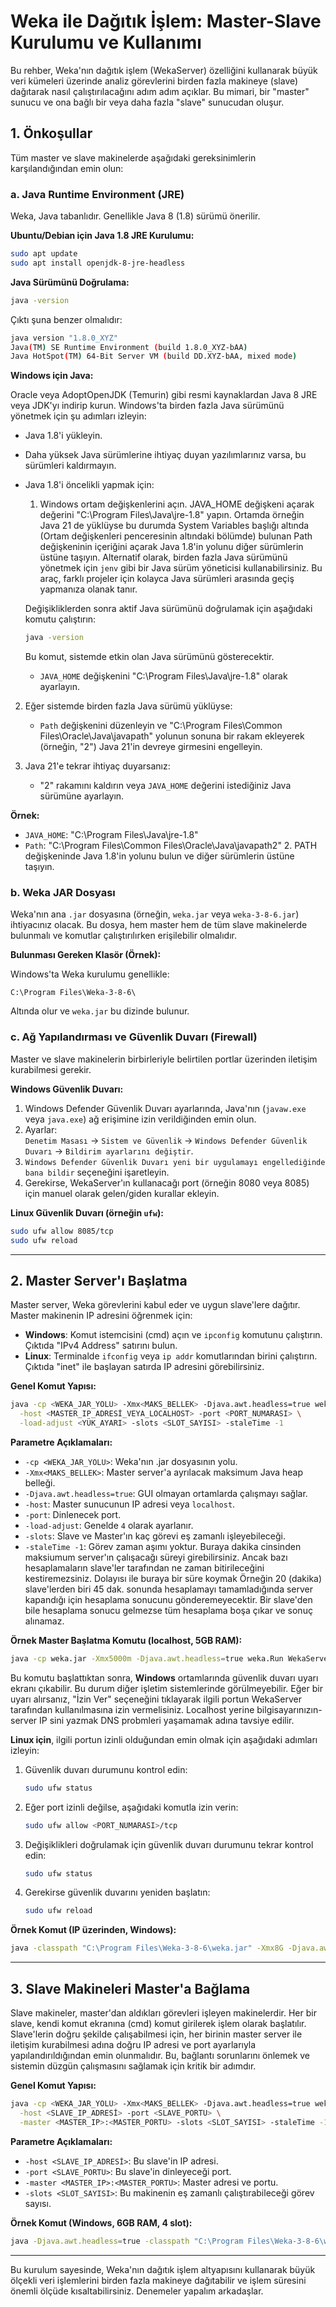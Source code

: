 
# Weka ile Dağıtık İşlem: Master-Slave Kurulumu ve Kullanımı

Bu rehber, Weka'nın dağıtık işlem (WekaServer) özelliğini kullanarak büyük veri kümeleri üzerinde analiz görevlerini birden fazla makineye (slave) dağıtarak nasıl çalıştırılacağını adım adım açıklar. Bu mimari, bir "master" sunucu ve ona bağlı bir veya daha fazla "slave" sunucudan oluşur.

## 1. Önkoşullar

Tüm master ve slave makinelerde aşağıdaki gereksinimlerin karşılandığından emin olun:

### a. Java Runtime Environment (JRE)

Weka, Java tabanlıdır. Genellikle Java 8 (1.8) sürümü önerilir.

**Ubuntu/Debian için Java 1.8 JRE Kurulumu:**

```bash
sudo apt update
sudo apt install openjdk-8-jre-headless
```

**Java Sürümünü Doğrulama:**

```bash
java -version
```

Çıktı şuna benzer olmalıdır:

```bash
java version "1.8.0_XYZ"
Java(TM) SE Runtime Environment (build 1.8.0_XYZ-bAA)
Java HotSpot(TM) 64-Bit Server VM (build DD.XYZ-bAA, mixed mode)
```

**Windows için Java:**

Oracle veya AdoptOpenJDK (Temurin) gibi resmi kaynaklardan Java 8 JRE veya JDK'yı indirip kurun. Windows'ta birden fazla Java sürümünü yönetmek için şu adımları izleyin:

- Java 1.8'i yükleyin.
- Daha yüksek Java sürümlerine ihtiyaç duyan yazılımlarınız varsa, bu sürümleri kaldırmayın.
- Java 1.8'i öncelikli yapmak için:
  1. Windows ortam değişkenlerini açın.
  JAVA_HOME değişkeni açarak değerini "C:\Program Files\Java\jre-1.8" yapın. Ortamda örneğin Java 21 de yüklüyse bu durumda System Variables başlığı altında (Ortam değişkenleri penceresinin altındaki bölümde) bulunan Path değişkeninin içeriğini açarak Java 1.8'in yolunu diğer sürümlerin üstüne taşıyın. Alternatif olarak, birden fazla Java sürümünü yönetmek için `jenv` gibi bir Java sürüm yöneticisi kullanabilirsiniz. Bu araç, farklı projeler için kolayca Java sürümleri arasında geçiş yapmanıza olanak tanır.

  Değişikliklerden sonra aktif Java sürümünü doğrulamak için aşağıdaki komutu çalıştırın:
  ```bash
  java -version
  ```
  Bu komut, sistemde etkin olan Java sürümünü gösterecektir.
   - `JAVA_HOME` değişkenini "C:\Program Files\Java\jre-1.8" olarak ayarlayın.

2. Eğer sistemde birden fazla Java sürümü yüklüyse:
   - `Path` değişkenini düzenleyin ve "C:\Program Files\Common Files\Oracle\Java\javapath" yolunun sonuna bir rakam ekleyerek (örneğin, "2") Java 21'in devreye girmesini engelleyin.

3. Java 21'e tekrar ihtiyaç duyarsanız:
   - "2" rakamını kaldırın veya `JAVA_HOME` değerini istediğiniz Java sürümüne ayarlayın.

**Örnek:**
- `JAVA_HOME`: "C:\Program Files\Java\jre-1.8"
- `Path`: "C:\Program Files\Common Files\Oracle\Java\javapath2"
  2. PATH değişkeninde Java 1.8'in yolunu bulun ve diğer sürümlerin üstüne taşıyın.

### b. Weka JAR Dosyası

Weka'nın ana `.jar` dosyasına (örneğin, `weka.jar` veya `weka-3-8-6.jar`) ihtiyacınız olacak. Bu dosya, hem master hem de tüm slave makinelerde bulunmalı ve komutlar çalıştırılırken erişilebilir olmalıdır.

**Bulunması Gereken Klasör (Örnek):**

Windows'ta Weka kurulumu genellikle:

```
C:\Program Files\Weka-3-8-6\
```

Altında olur ve `weka.jar` bu dizinde bulunur.

### c. Ağ Yapılandırması ve Güvenlik Duvarı (Firewall)

Master ve slave makinelerin birbirleriyle belirtilen portlar üzerinden iletişim kurabilmesi gerekir.

**Windows Güvenlik Duvarı:**

1. Windows Defender Güvenlik Duvarı ayarlarında, Java'nın (`javaw.exe` veya `java.exe`) ağ erişimine izin verildiğinden emin olun.  
2. Ayarlar:  
   `Denetim Masası` → `Sistem ve Güvenlik` → `Windows Defender Güvenlik Duvarı` → `Bildirim ayarlarını değiştir`.  
3. `Windows Defender Güvenlik Duvarı yeni bir uygulamayı engellediğinde bana bildir` seçeneğini işaretleyin.  
4. Gerekirse, WekaServer'ın kullanacağı port (örneğin 8080 veya 8085) için manuel olarak gelen/giden kurallar ekleyin.

**Linux Güvenlik Duvarı (örneğin `ufw`):**

```bash
sudo ufw allow 8085/tcp
sudo ufw reload
```

---

## 2. Master Server'ı Başlatma

Master server, Weka görevlerini kabul eder ve uygun slave'lere dağıtır. Master makinenin IP adresini öğrenmek için:

- **Windows**: Komut istemcisini (cmd) açın ve `ipconfig` komutunu çalıştırın. Çıktıda "IPv4 Address" satırını bulun.
- **Linux**: Terminalde `ifconfig` veya `ip addr` komutlarından birini çalıştırın. Çıktıda "inet" ile başlayan satırda IP adresini görebilirsiniz.

**Genel Komut Yapısı:**

```bash
java -cp <WEKA_JAR_YOLU> -Xmx<MAKS_BELLEK> -Djava.awt.headless=true weka.Run WekaServer \
  -host <MASTER_IP_ADRESİ_VEYA_LOCALHOST> -port <PORT_NUMARASI> \
  -load-adjust <YÜK_AYARI> -slots <SLOT_SAYISI> -staleTime -1
```

**Parametre Açıklamaları:**

- `-cp <WEKA_JAR_YOLU>`: Weka'nın .jar dosyasının yolu.
- `-Xmx<MAKS_BELLEK>`: Master server'a ayrılacak maksimum Java heap belleği.
- `-Djava.awt.headless=true`: GUI olmayan ortamlarda çalışmayı sağlar.
- `-host`: Master sunucunun IP adresi veya `localhost`.
- `-port`: Dinlenecek port.
- `-load-adjust`: Genelde `4` olarak ayarlanır.
- `-slots`: Slave ve Master'ın kaç görevi eş zamanlı işleyebileceği.
- `-staleTime -1`: Görev zaman aşımı yoktur. Buraya dakika cinsinden maksiumum server'ın çalışacağı süreyi girebilirsiniz. Ancak bazı hesaplamaların slave'ler tarafından ne zaman bitirileceğini kestiremezsiniz. Dolayısı ile buraya bir süre koymak Örneğin 20 (dakika) slave'lerden biri 45 dak. sonunda hesaplamayı tamamladığında server kapandığı için hesaplama sonucunu gönderemeyecektir. Bir slave'den bile hesaplama sonucu gelmezse tüm hesaplama boşa çıkar ve sonuç alınamaz.

**Örnek Master Başlatma Komutu (localhost, 5GB RAM):**

```bash
java -cp weka.jar -Xmx5000m -Djava.awt.headless=true weka.Run WekaServer -host localhost -port 8085 -load-adjust 4 -slots 1 -staleTime -1
```
Bu komutu başlattıktan sonra, **Windows** ortamlarında güvenlik duvarı uyarı ekranı çıkabilir. Bu durum diğer işletim sistemlerinde görülmeyebilir. Eğer bir uyarı alırsanız, "İzin Ver" seçeneğini tıklayarak ilgili portun WekaServer tarafından kullanılmasına izin vermelisiniz. Localhost yerine bilgisayarınızın-server IP sini yazmak DNS probmleri yaşamamak adına tavsiye edilir.

**Linux için**, ilgili portun izinli olduğundan emin olmak için aşağıdaki adımları izleyin:
1. Güvenlik duvarı durumunu kontrol edin:
   ```bash
   sudo ufw status
   ```
2. Eğer port izinli değilse, aşağıdaki komutla izin verin:
   ```bash
   sudo ufw allow <PORT_NUMARASI>/tcp
   ```
3. Değişiklikleri doğrulamak için güvenlik duvarı durumunu tekrar kontrol edin:
   ```bash
   sudo ufw status
   ```
4. Gerekirse güvenlik duvarını yeniden başlatın:
   ```bash
   sudo ufw reload
   ```

**Örnek Komut (IP üzerinden, Windows):**

```bash
java -classpath "C:\Program Files\Weka-3-8-6\weka.jar" -Xmx8G -Djava.awt.headless=true weka.Run WekaServer -host 10.222.18.190 -port 8085 -load-adjust 4 -slots 1 -staleTime -1
```

---

## 3. Slave Makineleri Master'a Bağlama

Slave makineler, master'dan aldıkları görevleri işleyen makinelerdir. Her bir slave, kendi komut ekranına (cmd) komut girilerek işlem olarak başlatılır. Slave'lerin doğru şekilde çalışabilmesi için, her birinin master server ile iletişim kurabilmesi adına doğru IP adresi ve port ayarlarıyla yapılandırıldığından emin olunmalıdır. Bu, bağlantı sorunlarını önlemek ve sistemin düzgün çalışmasını sağlamak için kritik bir adımdır.

**Genel Komut Yapısı:**

```bash
java -cp <WEKA_JAR_YOLU> -Xmx<MAKS_BELLEK> -Djava.awt.headless=true weka.Run WekaServer \
  -host <SLAVE_IP_ADRESİ> -port <SLAVE_PORTU> \
  -master <MASTER_IP>:<MASTER_PORTU> -slots <SLOT_SAYISI> -staleTime -1
```

**Parametre Açıklamaları:**

- `-host <SLAVE_IP_ADRESİ>`: Bu slave'in IP adresi.
- `-port <SLAVE_PORTU>`: Bu slave'in dinleyeceği port.
- `-master <MASTER_IP>:<MASTER_PORTU>`: Master adresi ve portu.
- `-slots <SLOT_SAYISI>`: Bu makinenin eş zamanlı çalıştırabileceği görev sayısı.

**Örnek Komut (Windows, 6GB RAM, 4 slot):**

```bash
java -Djava.awt.headless=true -classpath "C:\Program Files\Weka-3-8-6\weka.jar" -Xmx6G weka.Run WekaServer -host 10.202.17.35 -port 8085 -master 10.202.16.171:8085 -slots 4 -staleTime -1
```

---

Bu kurulum sayesinde, Weka'nın dağıtık işlem altyapısını kullanarak büyük ölçekli veri işlemlerini birden fazla makineye dağıtabilir ve işlem süresini önemli ölçüde kısaltabilirsiniz. Denemeler yapalım arkadaşlar.
